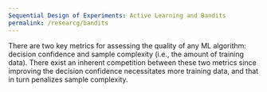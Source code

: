 ```yaml
---
Sequential Design of Experiments: Active Learning and Bandits
permalink: /researcg/bandits
---
```

There are two key metrics for assessing the quality of any ML algorithm: decision confidence and sample complexity (i.e., the amount of training data). There exist an inherent
competition between these two metrics since improving the decision confidence necessitates more training data, and that in turn penalizes sample complexity. 
